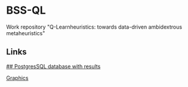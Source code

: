 # BSS-QL
Work repository "Q-Learnheuristics: towards data-driven ambidextrous metaheuristics"

## Links

[## PostgresSQL database with results](https://drive.google.com/drive/folders/18wT7QR2sTjM_nvYwLpn9t8XUiuRxlN0w?usp=sharing)


[Graphics](https://drive.google.com/drive/folders/1-kS78-j46xKqI2g6m4lqyvDTyHhM-OLB?usp=sharing)

